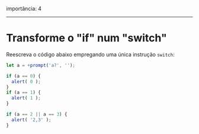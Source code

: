 importância: 4

---

# Transforme o "if" num "switch"

Reescreva o código abaixo empregando uma única instrução `switch`:

```js run
let a = +prompt('a?', '');

if (a == 0) {
  alert( 0 );
}
if (a == 1) {
  alert( 1 );
}

if (a == 2 || a == 3) {
  alert( '2,3' );
}
```
